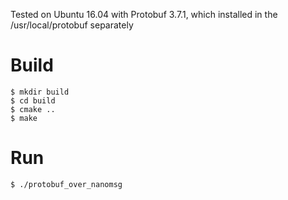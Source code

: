Tested on Ubuntu 16.04 with Protobuf 3.7.1, which installed in the /usr/local/protobuf separately

Build
======================

    $ mkdir build
    $ cd build
    $ cmake ..
    $ make

Run
======================
    $ ./protobuf_over_nanomsg
